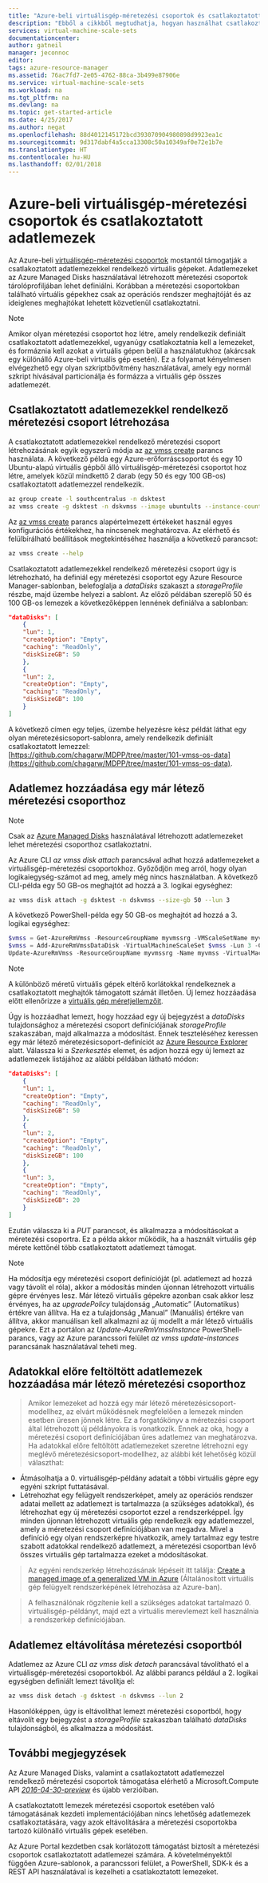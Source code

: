 ```yaml
---
title: "Azure-beli virtuálisgép-méretezési csoportok és csatlakoztatott adatlemezek | Microsoft Docs"
description: "Ebből a cikkből megtudhatja, hogyan használhat csatlakoztatott adatlemezeket virtuálisgép-méretezési csoportokkal."
services: virtual-machine-scale-sets
documentationcenter: 
author: gatneil
manager: jeconnoc
editor: 
tags: azure-resource-manager
ms.assetid: 76ac7fd7-2e05-4762-88ca-3b499e87906e
ms.service: virtual-machine-scale-sets
ms.workload: na
ms.tgt_pltfrm: na
ms.devlang: na
ms.topic: get-started-article
ms.date: 4/25/2017
ms.author: negat
ms.openlocfilehash: 88d4012145172bcd393070904980898d9923ea1c
ms.sourcegitcommit: 9d317dabf4a5cca13308c50a10349af0e72e1b7e
ms.translationtype: HT
ms.contentlocale: hu-HU
ms.lasthandoff: 02/01/2018
---
```

# <a name="azure-virtual-machine-scale-sets-and-attached-data-disks"></a>Azure-beli virtuálisgép-méretezési csoportok és csatlakoztatott adatlemezek
Az Azure-beli [virtuálisgép-méretezési csoportok](/azure/virtual-machine-scale-sets/) mostantól támogatják a csatlakoztatott adatlemezekkel rendelkező virtuális gépeket. Adatlemezeket az Azure Managed Disks használatával létrehozott méretezési csoportok tárolóprofiljában lehet definiálni. Korábban a méretezési csoportokban található virtuális gépekhez csak az operációs rendszer meghajtóját és az ideiglenes meghajtókat lehetett közvetlenül csatlakoztatni.

> [!NOTE]
>  Amikor olyan méretezési csoportot hoz létre, amely rendelkezik definiált csatlakoztatott adatlemezekkel, ugyanúgy csatlakoztatnia kell a lemezeket, és formáznia kell azokat a virtuális gépen belül a használatukhoz (akárcsak egy különálló Azure-beli virtuális gép esetén). Ez a folyamat kényelmesen elvégezhető egy olyan szkriptbővítmény használatával, amely egy normál szkript hívásával particionálja és formázza a virtuális gép összes adatlemezét.

## <a name="create-a-scale-set-with-attached-data-disks"></a>Csatlakoztatott adatlemezekkel rendelkező méretezési csoport létrehozása
A csatlakoztatott adatlemezekkel rendelkező méretezési csoport létrehozásának egyik egyszerű módja az [az vmss create](/cli/azure/vmss#az_vmss_create) parancs használata. A következő példa egy Azure-erőforráscsoportot és egy 10 Ubuntu-alapú virtuális gépből álló virtuálisgép-méretezési csoportot hoz létre, amelyek közül mindkettő 2 darab (egy 50 és egy 100 GB-os) csatlakoztatott adatlemezzel rendelkezik.

```bash
az group create -l southcentralus -n dsktest
az vmss create -g dsktest -n dskvmss --image ubuntults --instance-count 10 --data-disk-sizes-gb 50 100
```

Az [az vmss create](/cli/azure/vmss#az_vmss_create) parancs alapértelmezett értékeket használ egyes konfigurációs értékekhez, ha nincsenek meghatározva. Az elérhető és felülbírálható beállítások megtekintéséhez használja a következő parancsot:

```bash
az vmss create --help
```

Csatlakoztatott adatlemezekkel rendelkező méretezési csoport úgy is létrehozható, ha definiál egy méretezési csoportot egy Azure Resource Manager-sablonban, belefoglalja a _dataDisks_ szakaszt a _storageProfile_ részbe, majd üzembe helyezi a sablont. Az előző példában szereplő 50 és 100 GB-os lemezek a következőképpen lennének definiálva a sablonban:

```json
"dataDisks": [
    {
    "lun": 1,
    "createOption": "Empty",
    "caching": "ReadOnly",
    "diskSizeGB": 50
    },
    {
    "lun": 2,
    "createOption": "Empty",
    "caching": "ReadOnly",
    "diskSizeGB": 100
    }
]
```

A következő címen egy teljes, üzembe helyezésre kész példát láthat egy olyan méretezésicsoport-sablonra, amely rendelkezik definiált csatlakoztatott lemezzel: [https://github.com/chagarw/MDPP/tree/master/101-vmss-os-data](https://github.com/chagarw/MDPP/tree/master/101-vmss-os-data).

## <a name="adding-a-data-disk-to-an-existing-scale-set"></a>Adatlemez hozzáadása egy már létező méretezési csoporthoz
> [!NOTE]
>  Csak az [Azure Managed Disks](./virtual-machine-scale-sets-managed-disks.md) használatával létrehozott adatlemezeket lehet méretezési csoporthoz csatlakoztatni.

Az Azure CLI _az vmss disk attach_ parancsával adhat hozzá adatlemezeket a virtuálisgép-méretezési csoportokhoz. Győződjön meg arról, hogy olyan logikaiegység-számot ad meg, amely még nincs használatban. A következő CLI-példa egy 50 GB-os meghajtót ad hozzá a 3. logikai egységhez:

```bash
az vmss disk attach -g dsktest -n dskvmss --size-gb 50 --lun 3
```

A következő PowerShell-példa egy 50 GB-os meghajtót ad hozzá a 3. logikai egységhez:

```powershell
$vmss = Get-AzureRmVmss -ResourceGroupName myvmssrg -VMScaleSetName myvmss
$vmss = Add-AzureRmVmssDataDisk -VirtualMachineScaleSet $vmss -Lun 3 -Caching 'ReadWrite' -CreateOption Empty -DiskSizeGB 50 -StorageAccountType StandardLRS
Update-AzureRmVmss -ResourceGroupName myvmssrg -Name myvmss -VirtualMachineScaleSet $vmss
```

> [!NOTE]
> A különböző méretű virtuális gépek eltérő korlátokkal rendelkeznek a csatlakoztatott meghajtók támogatott számát illetően. Új lemez hozzáadása előtt ellenőrizze a [virtuális gép méretjellemzőit](../virtual-machines/windows/sizes.md).

Úgy is hozzáadhat lemezt, hogy hozzáad egy új bejegyzést a _dataDisks_ tulajdonsághoz a méretezési csoport definíciójának _storageProfile_ szakaszában, majd alkalmazza a módosítást. Ennek teszteléséhez keressen egy már létező méretezésicsoport-definíciót az [Azure Resource Explorer](https://resources.azure.com/) alatt. Válassza ki a _Szerkesztés_ elemet, és adjon hozzá egy új lemezt az adatlemezek listájához az alábbi példában látható módon:

```json
"dataDisks": [
    {
    "lun": 1,
    "createOption": "Empty",
    "caching": "ReadOnly",
    "diskSizeGB": 50
    },
    {
    "lun": 2,
    "createOption": "Empty",
    "caching": "ReadOnly",
    "diskSizeGB": 100
    },
    {
    "lun": 3,
    "createOption": "Empty",
    "caching": "ReadOnly",
    "diskSizeGB": 20
    }          
]
```

Ezután válassza ki a _PUT_ parancsot, és alkalmazza a módosításokat a méretezési csoportra. Ez a példa akkor működik, ha a használt virtuális gép mérete kettőnél több csatlakoztatott adatlemezt támogat.

> [!NOTE]
> Ha módosítja egy méretezési csoport definícióját (pl. adatlemezt ad hozzá vagy távolít el róla), akkor a módosítás minden újonnan létrehozott virtuális gépre érvényes lesz. Már létező virtuális gépekre azonban csak akkor lesz érvényes, ha az _upgradePolicy_ tulajdonság „Automatic” (Automatikus) értékre van állítva. Ha ez a tulajdonság „Manual” (Manuális) értékre van állítva, akkor manuálisan kell alkalmazni az új modellt a már létező virtuális gépekre. Ezt a portálon az _Update-AzureRmVmssInstance_ PowerShell-parancs, vagy az Azure parancssori felület _az vmss update-instances_ parancsának használatával teheti meg.

## <a name="adding-pre-populated-data-disks-to-an-existent-scale-set"></a>Adatokkal előre feltöltött adatlemezek hozzáadása már létező méretezési csoporthoz 
> Amikor lemezeket ad hozzá egy már létező méretezésicsoport-modellhez, az elvárt működésnek megfelelően a lemezek minden esetben üresen jönnek létre. Ez a forgatókönyv a méretezési csoport által létrehozott új példányokra is vonatkozik. Ennek az oka, hogy a méretezési csoport definíciójában üres adatlemez van meghatározva. Ha adatokkal előre feltöltött adatlemezeket szeretne létrehozni egy meglévő méretezésicsoport-modellhez, az alábbi két lehetőség közül választhat:

* Átmásolhatja a 0. virtuálisgép-példány adatait a többi virtuális gépre egy egyéni szkript futtatásával.
* Létrehozhat egy felügyelt rendszerképet, amely az operációs rendszer adatai mellett az adatlemezt is tartalmazza (a szükséges adatokkal), és létrehozhat egy új méretezési csoportot ezzel a rendszerképpel. Így minden újonnan létrehozott virtuális gép rendelkezik egy adatlemezzel, amely a méretezési csoport definíciójában van megadva. Mivel a definíció egy olyan rendszerképre hivatkozik, amely tartalmaz egy testre szabott adatokkal rendelkező adatlemezt, a méretezési csoportban lévő összes virtuális gép tartalmazza ezeket a módosításokat.

> Az egyéni rendszerkép létrehozásának lépéseit itt találja: [Create a managed image of a generalized VM in Azure](/azure/virtual-machines/windows/capture-image-resource/) (Általánosított virtuális gép felügyelt rendszerképének létrehozása az Azure-ban). 

> A felhasználónak rögzítenie kell a szükséges adatokat tartalmazó 0. virtuálisgép-példányt, majd ezt a virtuális merevlemezt kell használnia a rendszerkép definíciójában.

## <a name="removing-a-data-disk-from-a-scale-set"></a>Adatlemez eltávolítása méretezési csoportból
Adatlemez az Azure CLI _az vmss disk detach_ parancsával távolítható el a virtuálisgép-méretezési csoportokból. Az alábbi parancs például a 2. logikai egységben definiált lemezt távolítja el:
```bash
az vmss disk detach -g dsktest -n dskvmss --lun 2
```  
Hasonlóképpen, úgy is eltávolíthat lemezt méretezési csoportból, hogy eltávolít egy bejegyzést a _storageProfile_ szakaszban található _dataDisks_ tulajdonságból, és alkalmazza a módosítást. 

## <a name="additional-notes"></a>További megjegyzések
Az Azure Managed Disks, valamint a csatlakoztatott adatlemezzel rendelkező méretezési csoportok támogatása elérhető a Microsoft.Compute API [_2016-04-30-preview_](https://github.com/Azure/azure-rest-api-specs/blob/master/arm-compute/2016-04-30-preview/swagger/compute.json) és újabb verzióiban.

A csatlakoztatott lemezek méretezési csoportok esetében való támogatásának kezdeti implementációjában nincs lehetőség adatlemezek csatlakoztatására, vagy azok eltávolítására a méretezési csoportokba tartozó különálló virtuális gépek esetében.

Az Azure Portal kezdetben csak korlátozott támogatást biztosít a méretezési csoportok csatlakoztatott adatlemezei számára. A követelményektől függően Azure-sablonok, a parancssori felület, a PowerShell, SDK-k és a REST API használatával is kezelheti a csatlakoztatott lemezeket.


